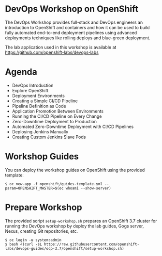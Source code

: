 # DevOps Workshop on OpenShift

The DevOps Workshop provides full-stack and DevOps engineers an introduction to OpenShift and containers and how it can be used to build fully automated end-to-end deployment pipelines using advanced deployments techniques like rolling deploys and blue-green deployment.

The lab application used in this workshop is available at https://github.com/openshift-labs/devops-labs

# Agenda
* DevOps Introduction
* Explore OpenShift
* Deployment Environments
* Creating a Simple CI/CD Pipeline
* Pipeline Definition as Code
* Application Promotion Between Environments
* Running the CI/CD Pipeline on Every Change
* Zero-Downtime Deployment to Production
* Automated Zero-Downtime Deployment with CI/CD Pipelines
* Deploying Jenkins Manually
* Creating Custom Jenkins Slave Pods


# Workshop Guides

You can deploy the workshop guides on OpenShift using the provided template:
```
$ oc new-app -f openshift/guides-template.yml --param=OPENSHIFT_MASTER=$(oc whoami --show-server) 
```


# Prepare Workshop

The provided script `setup-workshop.sh` prepares an OpenShift 3.7 cluster for running the DevOps workshop 
by deploy the lab guides, Gogs server, Nexus, creating Git repositories, etc. 

```
$ oc login -u system:admin
$ bash <(curl -sL https://raw.githubusercontent.com/openshift-labs/devops-guides/ocp-3.7/openshift/setup-workshop.sh)
```

